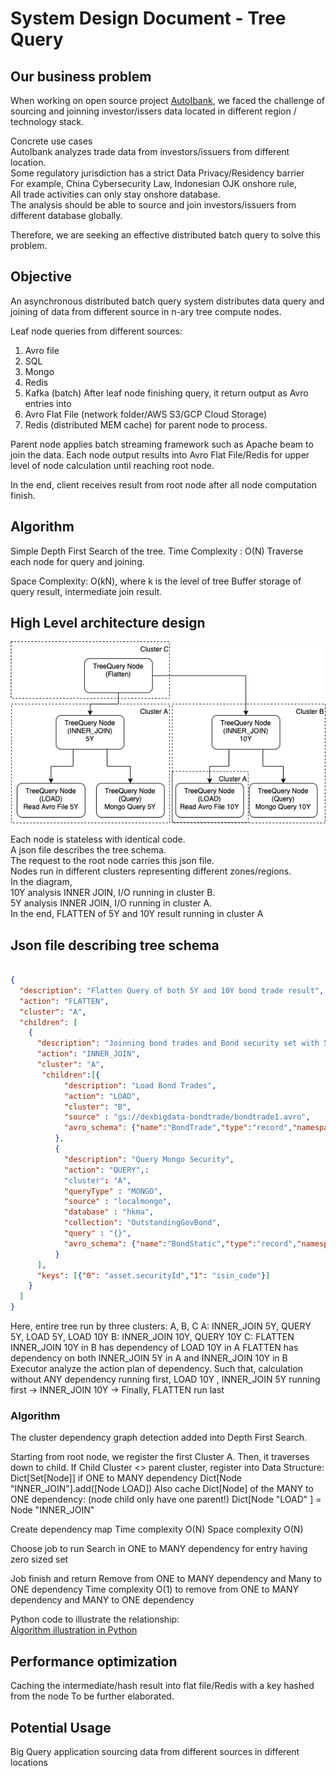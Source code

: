 # System Design Document - Tree Query

## Our business problem
When working on open source project [AutoIbank](https://github.com/dexterchan/AutoIBank/blob/master/README.md),
we faced the challenge of sourcing and joinning investor/issers data located in different region / technology stack.

Concrete use cases <br>
AutoIbank analyzes trade data from investors/issuers from different location.<br>
Some regulatory jurisdiction has a strict Data Privacy/Residency barrier <br>
For example, China Cybersecurity Law, Indonesian OJK onshore rule, <br>
All trade activities can only stay onshore database. <br>
The analysis should be able to source and join investors/issuers from different database globally.

Therefore, we are seeking an effective distributed batch query to solve this problem.


## Objective
An asynchronous distributed batch query system distributes data query and joining of data from different source in n-ary tree compute nodes.<br>

Leaf node queries from different sources:<br>
1. Avro file
2. SQL
3. Mongo
4. Redis
5. Kafka (batch)
After leaf node finishing query, it return output as Avro entries into 
1. Avro Flat File (network folder/AWS S3/GCP Cloud Storage)
2. Redis (distributed MEM cache)
for parent node to process.

Parent node applies batch streaming framework such as Apache beam to join the data.
Each node output results into Avro Flat File/Redis for upper level of node calculation until reaching root node. 

In the end, client receives result from root node after all node computation finish.

## Algorithm
Simple Depth First Search of the tree.
Time Complexity : O(N)
Traverse each node for query and joining.

Space Complexity: O(kN), where k is the level of tree
Buffer storage of query result, intermediate join result.

## High Level architecture design

![High level architecture](resource/TreeQueryArchitectureCluster.png)

Each node is stateless with identical code. <br>
A json file describes the tree schema. <br>
The request to the root node carries this json file.<br>
Nodes run in different clusters representing different zones/regions.<br>
In the diagram, <br>
10Y analysis INNER JOIN, I/O running in cluster B.<br>
5Y analysis INNER JOIN, I/O running in cluster A.<br>
In the end, FLATTEN of 5Y and 10Y result running in cluster A

## Json file describing tree schema

```Json

{
  "description": "Flatten Query of both 5Y and 10Y bond trade result",
  "action": "FLATTEN",
  "cluster": "A",
  "children": [
    {
      "description": "Joinning bond trades and Bond security set with 5Y tenor",
      "action": "INNER_JOIN",
      "cluster": "A",
       "children":[{
            "description": "Load Bond Trades",
            "action": "LOAD",
            "cluster": "B",
            "source" : "gs://dexbigdata-bondtrade/bondtrade1.avro",
            "avro_schema": {"name":"BondTrade","type":"record","namespace":"io.exp.security.model.avro","fields":[{"name":"id","type":"string"},{"name":"cust","type":"string"},{"name":"tradeDate","type":"string"},{"name":"tradeType","type":"string"},{"name":"timestamp","type":"long","logicalType":"time-millis"},{"name":"asset","type":{"name":"Asset","type":"record","fields":[{"name":"securityId","type":"string"},{"name":"notional","type":"double"},{"name":"price","type":"double"},{"name":"currency","type":"string"},{"name":"bidask","type":{"name":"BidAsk","type":"enum","symbols":["BID","ASK"]}}]}}]}
          },
          {
            "description": "Query Mongo Security",
            "action": "QUERY",:
            "cluster": "A",
            "queryType" : "MONGO",
            "source" : "localmongo",
            "database" : "hkma",
            "collection": "OutstandingGovBond",
            "query" : "{}",
            "avro_schema": {"name":"BondStatic","type":"record","namespace":"io.exp.security.model.avro","fields":[{"name":"expected_maturity_date","type":"string"},{"name":"original_maturity","type":"string"},{"name":"issue_number","type":"string"},{"name":"isin_code","type":"string"},{"name":"stock_code","type":"string"},{"name":"coupon","type":"double"},{"name":"outstanding_size","type":"double"},{"name":"institutional_retail","type":"string"},{"name":"fixfloat","type":{"name":"FixFloat","type":"enum","symbols":["FIX","FLOAT"]}}]}
          }
      ],
      "keys": [{"0": "asset.securityId","1": "isin_code"}]
    }
  ]
}

```
Here, entire tree run by three clusters: A, B, C
A: INNER_JOIN 5Y, QUERY 5Y, LOAD 5Y, LOAD 10Y
B: INNER_JOIN 10Y, QUERY 10Y
C: FLATTEN
INNER_JOIN 10Y in B has dependency of LOAD 10Y in A
FLATTEN has dependency on both INNER_JOIN 5Y in A and INNER_JOIN 10Y in B
Executor analyze the action plan of dependency.
Such that, calculation without ANY dependency running first,
LOAD 10Y , INNER_JOIN 5Y running first
->
INNER_JOIN 10Y
->
Finally, FLATTEN run last

### Algorithm
The cluster dependency graph detection added into Depth First Search.

Starting from root node, we register the first Cluster A.
Then, it traverses down to child.
If Child Cluster <> parent cluster, 
register into Data Structure: Dict[Set[Node]] if ONE to MANY dependency
Dict[Node "INNER_JOIN"].add([Node LOAD])
Also cache Dict[Node] of the MANY to ONE dependency: (node child only have one parent!)
Dict[Node "LOAD" ] = Node "INNER_JOIN"

Create dependency map
Time complexity O(N)
Space complexity O(N)

Choose job to run
Search in ONE to MANY dependency for entry having zero sized set

Job finish and return
Remove from ONE to MANY dependency and Many to ONE dependency 
Time complexity O(1) to remove from ONE to MANY dependency and MANY to ONE dependency

Python code to illustrate the relationship: <br>
[Algorithm illustration in Python](resource/TreeQueryCluster.py)

## Performance optimization
Caching the intermediate/hash result into flat file/Redis with a key hashed from the node
To be further elaborated.

## Potential Usage
Big Query application sourcing data from different sources in different locations
